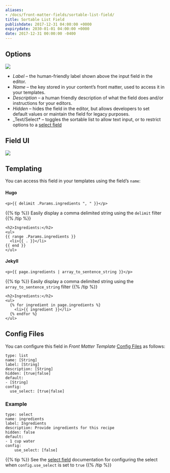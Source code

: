 ```yaml
---
aliases:
- /docs/front-matter-fields/sortable-list-field/
title: Sortable List Field
publishdate: 2017-12-31 04:00:00 +0000
expirydate: 2030-01-01 04:00:00 +0000
date: 2017-12-31 00:00:00 -0400
---
```

## Options
![](/uploads/2018/01/sortable-list-options.png)

* _Label_ – the human-friendly label shown above the input field in the editor.
* _Name_ – the key stored in your content’s front matter, used to access it in your templates.
* _Description_ – a human friendly description of what the field does and/or instructions for your editors.
* _Hidden_ – hides the field in the editor, but allows developers to set default values or maintain the field for legacy purposes.
* _Text/Select* – toggles the sortable list to allow text input, or to restrict options to a [select field](/docs/settings/fields/select)

## Field UI
![](/uploads/2018/01/sortable-list-preview.png)

## Templating
You can access this field in your templates using the field’s `name`:

#### Hugo
```
<p>{{ delimit .Params.ingredients ", " }}</p>
```

{{% tip %}}
Easily display a comma delimited string using the `delimit` filter
{{% /tip %}}

```
<h2>Ingredients:</h2>
<ul>
{{ range .Params.ingredients }}
  <li>{{ . }}</li>
{{ end }}
</ul> 
```

#### Jekyll
```
<p>{{ page.ingredients | array_to_sentence_string }}</p>
```

{{% tip %}}
Easily display a comma delimited string using the `array_to_sentence_string` filter
{{% /tip %}}

```
<h2>Ingredients:</h2>
<ul>
  {% for ingredient in page.ingredients %}
    <li>{{ ingredient }}</li>
  {% endfor %}
</ul>
```

## Config Files
You can configure this field in _Front Matter Template_ [Config Files](/docs/settings/config-files/) as follows:

```
type: list
name: [String]
label: [String]
description: [String]
hidden: [true|false]
default:
- [String]
config:
  use_select: [true|false]
```

### Example
```
type: select
name: ingredients
label: Ingredients
description: Provide ingredients for this recipe
hidden: false
default:
- 1 cup water
config:
    use_select: [false]
```

{{% tip %}}
See the [select field](/docs/settings/fields/select) documentation for configuring the select when `config.use_select` is set to `true`
{{% /tip %}}